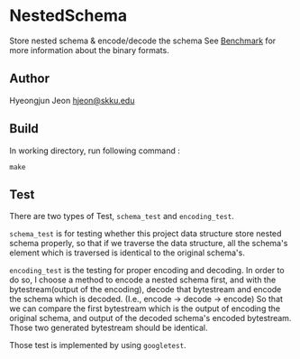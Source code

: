 # NestedSchema

Store nested schema & encode/decode the schema
See [Benchmark](README.md#Benchmark) for more information about the binary formats.

## Author

Hyeongjun Jeon <hjeon@skku.edu>

## Build 

In working directory, run following command : 

`make`

## Test

There are two types of Test,
`schema_test` and `encoding_test`.

`schema_test` is for testing whether this project data structure store nested schema properly, so that if we traverse the data structure, all the schema's element which is traversed is identical to the original schema's.

`encoding_test` is the testing for proper encoding and decoding.
In order to do so, I choose a method to encode a nested schema first, and with the bytestream(output of the encoding), decode that bytestream and encode the schema which is decoded. (I.e., encode -> decode -> encode) So that we can compare the first bytestream which is the output of encoding the original schema, and output of the decoded schema's encoded bytestream. Those two generated bytestream should be identical. 

Those test is implemented by using `googletest`.
